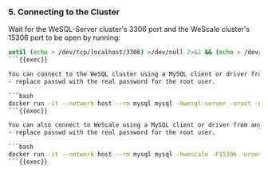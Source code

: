 ### 5. Connecting to the Cluster

Wait for the WeSQL-Server cluster's 3306 port and the WeScale cluster's 15306 port to be open by running:
```bash
until (echo > /dev/tcp/localhost/3306) >/dev/null 2>&1 && (echo > /dev/tcp/localhost/15306) >/dev/null 2>&1; do echo "Waiting for wesql-server on port 3306 and wescale on port 15306 to be available..."; sleep 1; done && echo "All ports are open."
```{{exec}}

You can connect to the WeSQL cluster using a MySQL client or driver from any environment that can access the SQL listening port.
- replace passwd with the real password for the root user.

```bash
docker run -it --network host --rm mysql mysql -hwesql-server -uroot -ppasswd
```{{exec}}

You can also connect to WeScale using a MySQL client or driver from any environment that can access the SQL listening port.
- replace passwd with the real password for the root user.

```bash
docker run -it --network host --rm mysql mysql -hwescale -P15306 -uroot -ppasswd
```{{exec}}